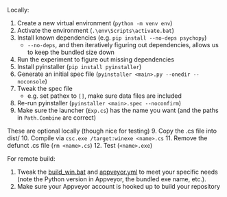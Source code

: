 
Locally:
1. Create a new virtual environment (`python -m venv env`)
2. Activate the environment (`.\env\Scripts\activate.bat`)
3. Install known dependencies (e.g. `pip install --no-deps psychopy`)
    - `--no-deps`, and then iteratively figuring out dependencies, allows us to keep the bundled size down
4. Run the experiment to figure out missing dependencies
5. Install pyinstaller (`pip install pyinstaller`)
6. Generate an initial spec file (`pyinstaller <main>.py --onedir --noconsole`)
7. Tweak the spec file
    - e.g. set pathex to `[]`, make sure data files are included
8. Re-run pyinstaller (`pyinstaller <main>.spec --noconfirm`)
9. Make sure the launcher (`Exp.cs`) has the name you want (and the paths in `Path.Combine` are correct)

These are optional locally (though nice for testing)
9. Copy the .cs file into dist/
10. Compile via `csc.exe /target:winexe <name>.cs`
11. Remove the defunct .cs file (`rm <name>.cs`)
12. Test (`<name>.exe`)

For remote build:
1. Tweak the [build_win.bat](https://github.com/aforren1/deploying-psychopy/blob/master/build_win.bat) and [appveyor.yml](https://github.com/aforren1/deploying-psychopy/blob/master/.appveyor.yml) to meet your specific needs (note the Python version in Appveyor, the bundled exe name, etc.).
2. Make sure your Appveyor account is hooked up to build your repository
